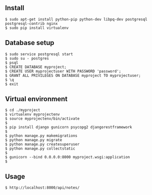 ## Install

	$ sudo apt-get install python-pip python-dev libpq-dev postgresql postgresql-contrib nginx
	$ sudo pip install virtualenv
	
## Database setup

	$ sudo service postgresql start
	$ sudo su - postgres
	$ psql
	$ CREATE DATABASE myproject;
	$ CREATE USER myprojectuser WITH PASSWORD 'password';
	$ GRANT ALL PRIVILEGES ON DATABASE myproject TO myprojectuser;
	$ \q
	$ exit
	
## Virtual environment
	
	$ cd ./myproject
	$ virtualenv myprojectenv
	$ source myprojectenv/bin/activate
	$
	$ pip install django gunicorn psycopg2 djangorestframework
	$
	$ python manage.py makemigrations
	$ python manage.py migrate
	$ python manage.py createsuperuser
	$ python manage.py collectstatic
	$
	$ gunicorn --bind 0.0.0.0:8000 myproject.wsgi:application
	$ 

## Usage

	$ http://localhost:8000/api/notes/
	
	
	
	
	